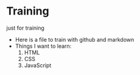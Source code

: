 # Training
just for training 

* Here is a file to train with github and markdown
* Things I want to learn:
    1. HTML
    2. CSS 
    3. JavaScript
